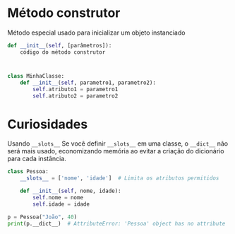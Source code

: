 # Método construtor

Método especial usado para inicializar um objeto instanciado

~~~python
def __init__(self, [parâmetros]):
    código do método construtor

~~~

# 

~~~python
class MinhaClasse:
    def __init__(self, parametro1, parametro2):
        self.atributo1 = parametro1
        self.atributo2 = parametro2

~~~


# Curiosidades

Usando `__slots__`
Se você definir `__slots__` em uma classe, o `__dict__` não será mais usado, economizando memória ao evitar a criação do dicionário para cada instância.

~~~Python
class Pessoa:
    __slots__ = ['nome', 'idade']  # Limita os atributos permitidos

    def __init__(self, nome, idade):
        self.nome = nome
        self.idade = idade

p = Pessoa("João", 40)
print(p.__dict__)  # AttributeError: 'Pessoa' object has no attribute '__dict__'
~~~
